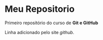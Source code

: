 # Meu Repositorio
Primeiro repositório do curso de **Git e GitHub**

Linha adicionado pelo site *github*.
